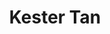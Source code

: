 ---
templateKey: member
title: Kester Tan
andrewID: kestert
portfolio: |-
  * - I was an early employee at Hypotenuse AI, a YC S20 startup that uses AI to generate written text and images. I worked closely with the founding team in the Product and Business Development team to execute and implement growth strategies. 
  * - I was in the Hiring and Talent Acquisition team at ShopBack, a Cashback rewards startup. I implemented a HR tracker used by hundreds of employees. 
  * - I led a team of 50 in a non-profit I founded that raises awareness for Parkinson's Disease. We won first at the International Future Problem Solving Competition.
  * - I worked in the Marketing team for a Blockchain startup, LIQNFT, and dabbled in blockchain, solidity and crypto. 
name: Kester Tan
role: Software Developer
description: I'm a freshman studying Information Systems. Since young, I've loved solving problems. From championing a cause to dispel misconceptions about Parkinson’s disease to piecing together puzzles at home, I constantly look for new challenges and problems to solve. This insatiable thirst for problem-solving led me to the world of tech, startups, and computer science. In my spare time, I read books about tech and controversial issues and continue to pick up new skills in programming. I'm also a firm believer in the power of tech in improving and transforming the lives of others around the world.
photo: /img/kestert.jpg
resume: /img/kestert.pdf
year: 2026
degree: BS
major: Information Systems
linkedIn: https://www.linkedin.com/in/tankester/
---